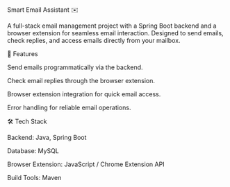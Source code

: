Smart Email Assistant ✉️

A full-stack email management project with a Spring Boot backend and a browser extension for seamless email interaction.
Designed to send emails, check replies, and access emails directly from your mailbox.

🚀 Features

Send emails programmatically via the backend.

Check email replies through the browser extension.

Browser extension integration for quick email access.

Error handling for reliable email operations.

🛠️ Tech Stack

Backend: Java, Spring Boot

Database: MySQL

Browser Extension: JavaScript / Chrome Extension API

Build Tools: Maven
